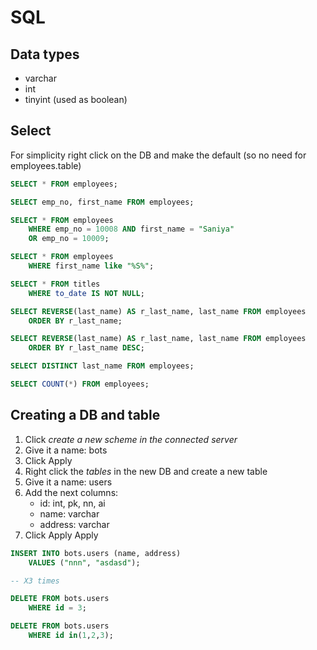 # SQL

## Data types
* varchar
* int
* tinyint (used as boolean)

## Select 
For simplicity right click on the DB and make the default (so no need for employees.table)
```sql
SELECT * FROM employees;

SELECT emp_no, first_name FROM employees;

SELECT * FROM employees
    WHERE emp_no = 10008 AND first_name = "Saniya"
    OR emp_no = 10009;

SELECT * FROM employees
    WHERE first_name like "%S%";

SELECT * FROM titles
    WHERE to_date IS NOT NULL;

SELECT REVERSE(last_name) AS r_last_name, last_name FROM employees
    ORDER BY r_last_name;    

SELECT REVERSE(last_name) AS r_last_name, last_name FROM employees
    ORDER BY r_last_name DESC;

SELECT DISTINCT last_name FROM employees;

SELECT COUNT(*) FROM employees;
```
## Creating a DB and table
1. Click *create a new scheme in the connected server*
2. Give it a name: bots
3. Click Apply
4. Right click the *tables* in the new DB and create a new table
5. Give it a name: users
6. Add the next columns:
    * id: int, pk, nn, ai
    * name: varchar
    * address: varchar
7. Click Apply Apply

```sql
INSERT INTO bots.users (name, address)
    VALUES ("nnn", "asdasd");

-- X3 times

DELETE FROM bots.users
    WHERE id = 3;

DELETE FROM bots.users
    WHERE id in(1,2,3);
```

